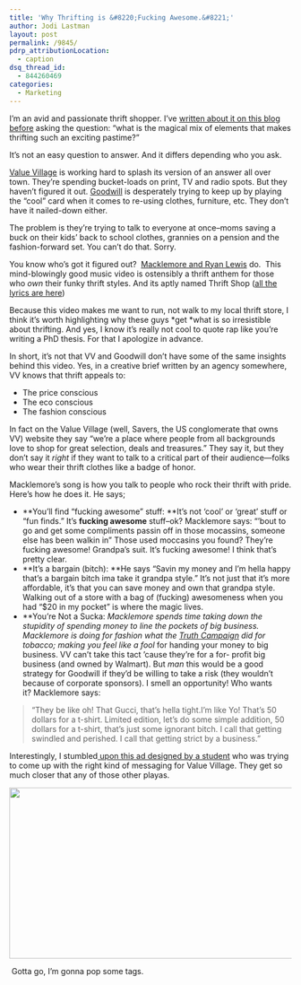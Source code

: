 ```yaml
---
title: 'Why Thrifting is &#8220;Fucking Awesome.&#8221;'
author: Jodi Lastman
layout: post
permalink: /9845/
pdrp_attributionLocation:
  - caption
dsq_thread_id:
  - 844260469
categories:
  - Marketing
---
```

I&#8217;m an avid and passionate thrift shopper. I&#8217;ve [written about it on this blog before][1] asking the question: &#8220;what is the magical mix of elements that makes thrifting such an exciting pastime?&#8221;

It&#8217;s not an easy question to answer. And it differs depending who you ask.

[Value Village][2] is working hard to splash its version of an answer all over town. They&#8217;re spending bucket-loads on print, TV and radio spots. But they haven&#8217;t figured it out. [Goodwill][3] is desperately trying to keep up by playing the &#8220;cool&#8221; card when it comes to re-using clothes, furniture, etc. They don&#8217;t have it nailed-down either.

The problem is they&#8217;re trying to talk to everyone at once&#8211;moms saving a buck on their kids&#8217; back to school clothes, grannies on a pension and the fashion-forward set. You can&#8217;t do that. Sorry.

You know who&#8217;s got it figured out?  [Macklemore and Ryan Lewis][4] do.  This mind-blowingly good music video is ostensibly a thrift anthem for those who *own* their funky thrift styles. And its aptly named Thrift Shop ([all the lyrics are here][5])



Because this video makes me want to run, not walk to my local thrift store, I think it&#8217;s worth highlighting why these guys *get *what is so irresistible about thrifting. And yes, I know it&#8217;s really not cool to quote rap like you&#8217;re writing a PhD thesis. For that I apologize in advance.

In short, it&#8217;s not that VV and Goodwill don&#8217;t have some of the same insights behind this video. Yes, in a creative brief written by an agency somewhere, VV knows that thrift appeals to:

*   The price conscious
*   The eco conscious
*   The fashion conscious

In fact on the Value Village (well, Savers, the US conglomerate that owns VV) website they say &#8220;we&#8217;re a place where people from all backgrounds love to shop for great selection, deals and treasures.&#8221; They say it, but they don&#8217;t say it *right* if they want to talk to a critical part of their audience&#8212;folks who wear their thrift clothes like a badge of honor.

Macklemore&#8217;s song is how you talk to people who rock their thrift with pride. Here&#8217;s how he does it. He says;

*   **You&#8217;ll find &#8220;fucking awesome&#8221; stuff: **It&#8217;s not &#8216;cool&#8217; or &#8216;great&#8217; stuff or &#8220;fun finds.&#8221; It&#8217;s **fucking awesome** stuff&#8211;ok? Macklemore says: &#8220;&#8217;bout to go and get some compliments passin off in those mocassins, someone else has been walkin in&#8221; Those used moccasins you found? They&#8217;re fucking awesome! Grandpa&#8217;s suit. It&#8217;s fucking awesome! I think that&#8217;s pretty clear.
*   **It&#8217;s a bargain (bitch): **He says &#8220;Savin my money and I&#8217;m hella happy that&#8217;s a bargain bitch ima take it grandpa style.&#8221; It&#8217;s not just that it&#8217;s more affordable, it&#8217;s that you can save money and own that grandpa style. Walking out of a store with a bag of (fucking) awesomeness when you had &#8220;$20 in my pocket&#8221; is where the magic lives.
*   **You&#8217;re Not a Sucka: **Macklemore spends time taking down the stupidity of spending money to line the pockets of big business. Macklemore is doing for fashion what the [Truth Campaign][6] did for tobacco; making you feel like a* fool* for handing your money to big business. VV can&#8217;t take this tact &#8217;cause they&#8217;re for a for- profit big business (and owned by Walmart). But *man* this would be a good strategy for Goodwill if they&#8217;d be willing to take a risk (they wouldn&#8217;t because of corporate sponsors). I smell an opportunity! Who wants it? Macklemore says:

> &#8220;They be like oh! That Gucci, that’s hella tight.I’m like Yo! That’s 50 dollars for a t-shirt. Limited edition, let’s do some simple addition, 50 dollars for a t-shirt, that’s just some ignorant bitch. I call that getting swindled and perished. I call that getting strict by a business.&#8221;

Interestingly, I stumbled[ upon this ad designed by a student][7] who was trying to come up with the right kind of messaging for Value Village. They get so much closer that any of those other playas.

<p style="text-align: center;">
  <a href="http://hypenotic.com/meaning-fulmarketing/9845/9845/attachment/screen-shot-2012-09-14-at-12-42-22-pm-2" rel="attachment wp-att-9850"><img class="aligncenter  wp-image-9850" title="Screen shot 2012-09-14 at 12.42.22 PM" src="http://hypenotic.com/wordpress/wp-content/uploads/2012/09/Screen-shot-2012-09-14-at-12.42.22-PM1.png" alt="" width="613" height="305" /></a>
</p>

 Gotta go, I&#8217;m gonna pop some tags.

 [1]: http://hypenotic.com/meaning-fulmarketing/1832/bottling-the-thrill-of-thrifting
 [2]: http://www.valuevillage.com/
 [3]: http://www.goodwill.on.ca/
 [4]: http://macklemore.com/
 [5]: http://www.dvdlyrics.com/lyrics-m-macklemore-thrift_shop.html
 [6]: http://www.thetruth.com/
 [7]: http://smashingplanets.deviantart.com/art/Billboard-Value-Village-144497431